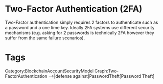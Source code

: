 # Two-Factor Authentication (2FA)

Two-Factor authentication simply requires 2 factors to authenticate such as a password and a one time key. Ideally 2FA systems use different security mechanisms (e.g. asking for 2 passwords is technically 2FA however they suffer from the same failure scenarios).

# Tags

Category:BlockchainAccountSecurityModel
Graph:Two-FactorAuthentication -->|defense against|PasswordTheft[Password Theft]
